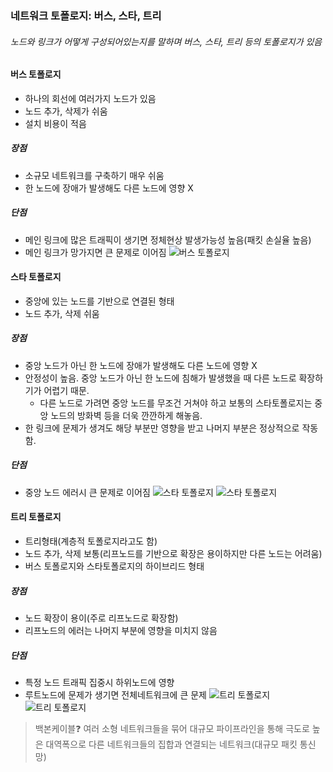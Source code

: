 ### 네트워크 토폴로지: 버스, 스타, 트리

###### 노드와 링크가 어떻게 구성되어있는지를 말하며 버스, 스타, 트리 등의 토폴로지가 있음

#### 버스 토폴로지

- 하나의 회선에 여러가지 노드가 있음
- 노드 추가, 삭제가 쉬움
- 설치 비용이 적음

##### 장점

- 소규모 네트워크를 구축하기 매우 쉬움
- 한 노드에 장애가 발생해도 다른 노드에 영향 X

##### 단점

- 메인 링크에 많은 트래픽이 생기면 정체현상 발생가능성 높음(패킷 손실율 높음)
- 메인 링크가 망가지면 큰 문제로 이어짐
  ![버스 토폴로지](<스크린샷 2024-12-15 오후 2.53.37.png>)

#### 스타 토폴로지

- 중앙에 있는 노드를 기반으로 연결된 형태
- 노드 추가, 삭제 쉬움

##### 장점

- 중앙 노드가 아닌 한 노드에 장애가 발생해도 다른 노드에 영향 X
- 안정성이 높음. 중앙 노드가 아닌 한 노드에 침해가 발생했을 때 다른 노드로 확장하기가 어렵기 때문.
  - 다른 노드로 가려면 중앙 노드를 무조건 거쳐야 하고 보통의 스타토폴로지는 중앙 노드의 방화벽 등을 더욱 깐깐하게 해놓음.
- 한 링크에 문제가 생겨도 해당 부분만 영향을 받고 나머지 부분은 정상적으로
  작동함.

##### 단점

- 중앙 노드 에러시 큰 문제로 이어짐
  ![스타 토폴로지](<스크린샷 2024-12-15 오후 2.58.59.png>)
  ![스타 토폴로지](<스크린샷 2024-12-15 오후 2.59.14.png>)

#### 트리 토폴로지

- 트리형태(계층적 토폴로지라고도 함)
- 노드 추가, 삭제 보통(리프노드를 기반으로 확장은 용이하지만 다른 노드는 어려움)
- 버스 토폴로지와 스타토폴로지의 하이브리드 형태

##### 장점

- 노드 확장이 용이(주로 리프노드로 확장함)
- 리프노드의 에러는 나머지 부분에 영향을 미치지 않음

##### 단점

- 특정 노드 트래픽 집중시 하위노드에 영향
- 루트노드에 문제가 생기면 전체네트워크에 큰 문제
  ![트리 토폴로지](<스크린샷 2024-12-15 오후 3.04.25.png>)
  ![트리 토폴로지](<스크린샷 2024-12-15 오후 3.04.34.png>)

> 백본케이블❓
> 여러 소형 네트워크들을 묶어 대규모 파이프라인을 통해 극도로 높은 대역폭으로 다른 네트워크들의 집합과 연결되는 네트워크(대규모 패킷 통신망)
